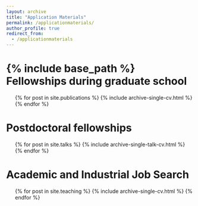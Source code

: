 ```yaml
---
layout: archive
title: "Application Materials"
permalink: /applicationmaterials/
author_profile: true
redirect_from:
  - /applicationmaterials
---
```


{% include base_path %}
 Fellowships during graduate school
======
  <ul>{% for post in site.publications %}
    {% include archive-single-cv.html %}
  {% endfor %}</ul>
  
Postdoctoral fellowships 
======
  <ul>{% for post in site.talks %}
    {% include archive-single-talk-cv.html %}
  {% endfor %}</ul>
  
Academic and Industrial Job Search
======
  <ul>{% for post in site.teaching %}
    {% include archive-single-cv.html %}
  {% endfor %}</ul>
  